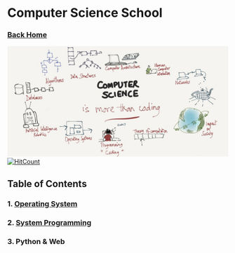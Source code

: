 # Computer Science School

### [Back Home](https://github.com/boys-be-ambitious/TIL)

![intoroduction](../images/cs_3.jpg)
[![HitCount](http://hits.dwyl.io/boys-be-ambitious//Computer-science-school.svg)](http://hits.dwyl.io/boys-be-ambitious//Computer-science-school)

## Table of Contents
### 1. [Operating System](https://github.com/boys-be-ambitious/TIL/tree/master/computer-science-school/Operating_system)

### 2. [System Programming](https://github.com/boys-be-ambitious/TIL/tree/master/computer-science-school/System_programming)

### 3. Python & Web
